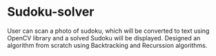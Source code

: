 # Sudoku-solver
User can scan a photo of sudoku, which will be converted to text using OpenCV library and a solved Sudoku will be displayed.
Designed an algorithm from scratch using Backtracking and Recurssion algorithms.
